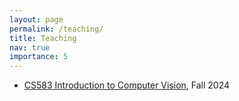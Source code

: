 ```yaml
---
layout: page
permalink: /teaching/
title: Teaching
nav: true
importance: 5
---
```

<div>
		<ul>
            <li><a href="../assets/pdf/CS583_syllabus.pdf">CS583 Introduction to Computer Vision</a>, Fall 2024</li>
        </ul>

</div>
